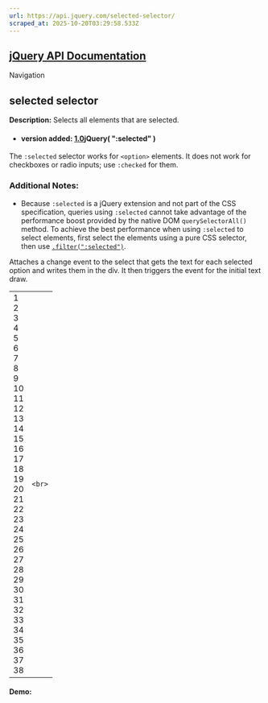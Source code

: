 ```yaml
---
url: https://api.jquery.com/selected-selector/
scraped_at: 2025-10-20T03:29:58.533Z
---
```


## [jQuery API Documentation](https://jquery.com/ "jQuery API Documentation")

Navigation

## selected selector

**Description:** Selects all elements that are selected.

- #### version added: [1.0](https://api.jquery.com/category/version/1.0/)jQuery( ":selected" )


The `:selected` selector works for `<option>` elements. It does not work for checkboxes or radio inputs; use `:checked` for them.

### Additional Notes:

- Because `:selected` is a jQuery extension and not part of the CSS specification, queries using `:selected` cannot take advantage of the performance boost provided by the native DOM `querySelectorAll()` method. To achieve the best performance when using `:selected` to select elements, first select the elements using a pure CSS selector, then use [`.filter(":selected")`](https://api.jquery.com/filter/).


Attaches a change event to the select that gets the text for each selected option and writes them in the div. It then triggers the event for the initial text draw.

|     |     |
| --- | --- |
| 1<br>2<br>3<br>4<br>5<br>6<br>7<br>8<br>9<br>10<br>11<br>12<br>13<br>14<br>15<br>16<br>17<br>18<br>19<br>20<br>21<br>22<br>23<br>24<br>25<br>26<br>27<br>28<br>29<br>30<br>31<br>32<br>33<br>34<br>35<br>36<br>37<br>38 | ```<br>``` |

#### Demo: